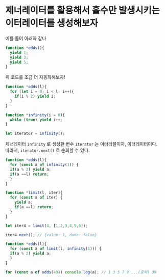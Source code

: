 # 제너레이터를 활용해서 홀수만 발생시키는 이터레이터를 생성해보자

예를 들어 아래와 같다

```js
function *odds(){
  yield 1;
  yield 3;
  yield 5;
}
```

위 코드를 조금 더 자동화해보자!

```js
function *odds(l){
  for (let i = 0; i < l; i++){
    if(i % 2) yield i;
  }
}
```

```js
function *infinity(i = 0){
  while (true) yield i++;
}

let iterator = infinity();
```

제너레이터 `infinity` 로 생성한 변수 `iterator` 는 이터러블이자, 이터레이터이다.  
따라서, `iterator.next()` 로 순회할 수 있다.  

```js
function *odds(l){
  for (const a of infinity(1)) {
  if(a % 2) yield a;
  if(a ==l) return;
  }
}
```


```js
function *limit(l, iter){
  for (const a of iter) {
    yield a;
    if(a ==l) return;
  }
}

let iter4 = limit(4, [1,2,3,4,5,6]);

iter4.next(); // {value: 1, done: false}
```


```js
function *odds(l){
  for (const a of limit(l, infinity(1))) {
  if(a % 2) yield a;
  }
}

for (const a of odds(40)) console.log(a); // 1 3 5 7 9 ...(중략) 39
```
